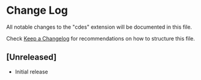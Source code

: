 # Change Log

All notable changes to the "cdes" extension will be documented in this file.

Check [Keep a Changelog](http://keepachangelog.com/) for recommendations on how to structure this file.

## [Unreleased]

- Initial release
